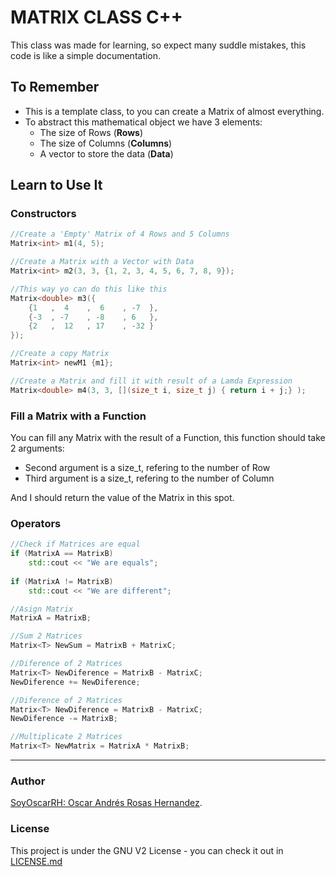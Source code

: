 # MATRIX CLASS C++

This class was made for learning, so expect many suddle mistakes, 
this code is like a simple documentation.


## To Remember

* This is a template class, to you can create a Matrix of almost
  everything.
* To abstract this mathematical object we have 3 elements:
    * The size of Rows (**Rows**)
    * The size of Columns (**Columns**)
    * A vector to store the data (**Data**)



## Learn to Use It

### Constructors
```c++
//Create a 'Empty' Matrix of 4 Rows and 5 Columns
Matrix<int> m1(4, 5);

//Create a Matrix with a Vector with Data
Matrix<int> m2(3, 3, {1, 2, 3, 4, 5, 6, 7, 8, 9}); 

//This way yo can do this like this
Matrix<double> m3({
    {1   ,  4    ,  6    , -7  },
    {-3  , -7    , -8    , 6   },
    {2   ,  12   , 17    , -32 }
});

//Create a copy Matrix
Matrix<int> newM1 {m1}; 

//Create a Matrix and fill it with result of a Lamda Expression
Matrix<double> m4(3, 3, [](size_t i, size_t j) { return i + j;} );
```

### Fill a Matrix with a Function

You can fill any Matrix with the result of a Function, this
function should take 2 arguments:

* Second argument is a size_t, refering to the number of Row
* Third argument is a size_t, refering to the number of Column

And I should return the value of the Matrix in this spot.


### Operators
```c++
//Check if Matrices are equal
if (MatrixA == MatrixB)
    std::cout << "We are equals";
    
if (MatrixA != MatrixB)
    std::cout << "We are different";

//Asign Matrix
MatrixA = MatrixB;

//Sum 2 Matrices
Matrix<T> NewSum = MatrixB + MatrixC;

//Diference of 2 Matrices
Matrix<T> NewDiference = MatrixB - MatrixC;
NewDiference += NewDiference;

//Diference of 2 Matrices
Matrix<T> NewDiference = MatrixB - MatrixC;
NewDiference -= MatrixB;

//Multiplicate 2 Matrices
Matrix<T> NewMatrix = MatrixA * MatrixB;
```


* * *


### Author

[SoyOscarRH:  Oscar Andrés Rosas Hernandez](https://github.com/SoyOscarRH).

### License

This project is under the GNU V2 License - you can check it out in [LICENSE.md](LICENSE.md)


